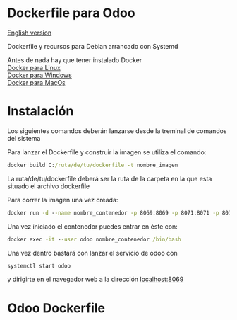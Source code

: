 # Dockerfile para Odoo

[English version](https://github.com/Erojase/odoo-dockerfile/blob/main/README.md#L40)

Dockerfile y recursos para Debian arrancado con Systemd

Antes de nada hay que tener instalado Docker  
[Docker para Linux](https://docs.docker.com/engine/install/ubuntu/)  
[Docker para Windows](https://docs.docker.com/docker-for-windows/install/)  
[Docker para MacOs](https://docs.docker.com/docker-for-mac/install/)  
  
# Instalación 
Los siguientes comandos deberán lanzarse desde la treminal de comandos del sistema
 
Para lanzar el Dockerfile y construir la imagen se utiliza el comando:  
```cmd
docker build C:/ruta/de/tu/dockerfile -t nombre_imagen
```  
 La ruta/de/tu/dockerfile deberá ser la ruta de la carpeta en la que esta situado el archivo dockerfile
  

Para correr la imagen una vez creada:  
```cmd
docker run -d --name nombre_contenedor -p 8069:8069 -p 8071:8071 -p 8072:8072 --tmpfs /tmp --tmpfs /run --tmpfs /run/lock -v /sys/fs/cgroup:/sys/fs/cgroup:ro nombre_imagen
```

Una vez iniciado el contenedor puedes entrar en éste con:  
```cmd
docker exec -it --user odoo nombre_contenedor /bin/bash
```
  
  Una vez dentro bastará con lanzar el servicio de odoo con  
  ```bash
  systemctl start odoo
  ```  
  y dirigirte en el navegador web a la dirección [localhost:8069](http://localhost:8069/)
  


# Odoo Dockerfile
